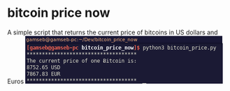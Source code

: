 # bitcoin price now
A simple script that returns the current price of bitcoins in US dollars and Euros
![example](screenshot.png?raw=true)